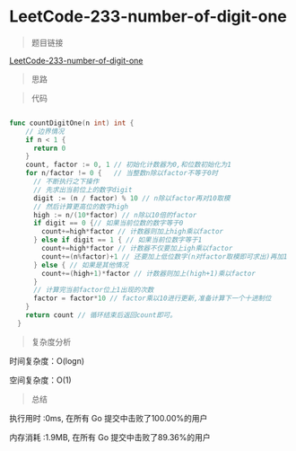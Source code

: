 #  LeetCode-233-number-of-digit-one

>题目链接

[LeetCode-233-number-of-digit-one](https://leetcode-cn.com/problems/number-of-digit-one/)

>思路



>代码

```go

func countDigitOne(n int) int {
    // 边界情况
    if n < 1 {
      return 0
    }
    count, factor := 0, 1 // 初始化计数器为0,和位数初始化为1
    for n/factor != 0 {   // 当整数n除以factor不等于0时
      // 不断执行之下操作
      // 先求出当前位上的数字digit
      digit := (n / factor) % 10 // n除以factor再对10取模
      // 然后计算更高位的数字high
      high := n/(10*factor) // n除以10倍的factor
      if digit == 0 {// 如果当前位数的数字等于0
        count+=high*factor // 计数器则加上high乘以factor
      } else if digit == 1 { // 如果当前位数字等于1
        count+=high*factor // 计数器不仅要加上igh乘以factor
        count+=(n%factor)+1 // 还要加上低位数字(n对factor取模即可求出)再加1
      } else { // 如果是其他情况
        count+=(high+1)*factor // 计数器则加上(high+1)乘以factor
      }
      // 计算完当前factor位上1出现的次数
      factor = factor*10 // factor乘以10进行更新,准备计算下一个十进制位
    }
    return count // 循环结束后返回count即可。
  }
```

>复杂度分析

时间复杂度：O(logn)

空间复杂度：O(1)

>总结

执行用时 :0ms, 在所有 Go 提交中击败了100.00%的用户
 
内存消耗 :1.9MB, 在所有 Go 提交中击败了89.36%的用户
